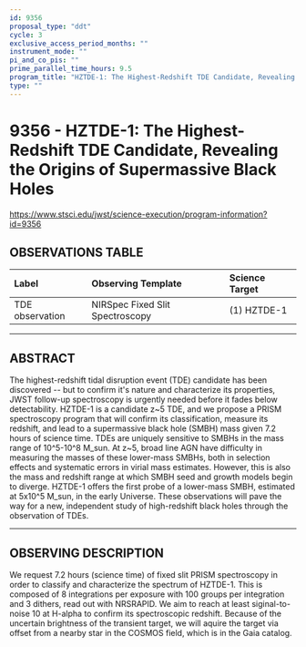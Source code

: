 ```yaml
---
id: 9356
proposal_type: "ddt"
cycle: 3
exclusive_access_period_months: ""
instrument_mode: ""
pi_and_co_pis: ""
prime_parallel_time_hours: 9.5
program_title: "HZTDE-1: The Highest-Redshift TDE Candidate, Revealing the Origins of Supermassive Black Holes"
type: ""
---
```

# 9356 - HZTDE-1: The Highest-Redshift TDE Candidate, Revealing the Origins of Supermassive Black Holes
https://www.stsci.edu/jwst/science-execution/program-information?id=9356
## OBSERVATIONS TABLE
| Label             | Observing Template              | Science Target |
| :---------------- | :------------------------------ | :------------- |
| TDE observation   | NIRSpec Fixed Slit Spectroscopy | (1) HZTDE-1    |

---

## ABSTRACT

The highest-redshift tidal disruption event (TDE) candidate has been discovered -- but to confirm it's nature and characterize its properties, JWST follow-up spectroscopy is urgently needed before it fades below detectability. HZTDE-1 is a candidate z~5 TDE, and we propose a PRISM spectroscopy program that will confirm its classification, measure its redshift, and lead to a supermassive black hole (SMBH) mass given 7.2 hours of science time. TDEs are uniquely sensitive to SMBHs in the mass range of 10^5-10^8 M_sun. At z~5, broad line AGN have difficulty in measuring the masses of these lower-mass SMBHs, both in selection effects and systematic errors in virial mass estimates. However, this is also the mass and redshift range at which SMBH seed and growth models begin to diverge. HZTDE-1 offers the first probe of a lower-mass SMBH, estimated at 5x10^5 M_sun, in the early Universe. These observations will pave the way for a new, independent study of high-redshift black holes through the observation of TDEs.

---

## OBSERVING DESCRIPTION

We request 7.2 hours (science time) of fixed slit PRISM spectroscopy in order to classify and characterize the spectrum of HZTDE-1. This is composed of 8 integrations per exposure with 100 groups per integration and 3 dithers, read out with NRSRAPID. We aim to reach at least siginal-to-noise 10 at H-alpha to confirm its spectroscopic redshift. Because of the uncertain brightness of the transient target, we will aquire the target via offset from a nearby star in the COSMOS field, which is in the Gaia catalog.